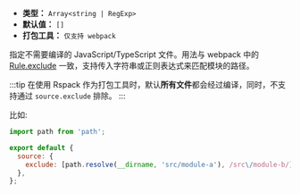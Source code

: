 - **类型：** `Array<string | RegExp>`
- **默认值：** `[]`
- **打包工具：** `仅支持 webpack`

指定不需要编译的 JavaScript/TypeScript 文件。用法与 webpack 中的 [Rule.exclude](https://webpack.js.org/configuration/module/#ruleexclude) 一致，支持传入字符串或正则表达式来匹配模块的路径。

:::tip
在使用 Rspack 作为打包工具时，默认**所有文件**都会经过编译，同时，不支持通过 `source.exclude` 排除。
:::

比如:

```js
import path from 'path';

export default {
  source: {
    exclude: [path.resolve(__dirname, 'src/module-a'), /src\/module-b/],
  },
};
```
